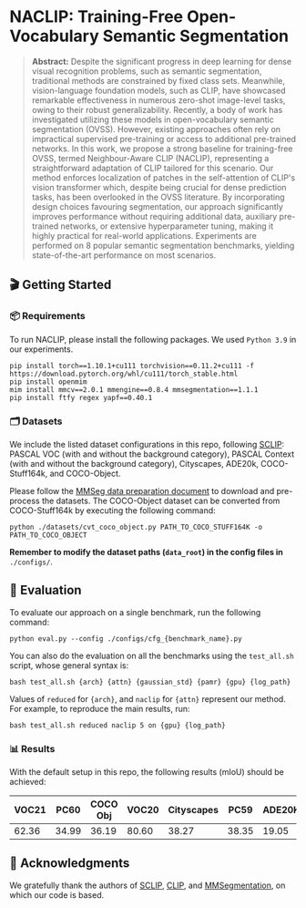 # NACLIP: Training-Free Open-Vocabulary Semantic Segmentation

> **Abstract:** Despite the significant progress in deep learning for dense visual recognition problems, such as semantic segmentation, traditional methods are constrained by fixed class sets. Meanwhile, vision-language foundation models, such as CLIP, have showcased remarkable effectiveness in numerous zero-shot image-level tasks, owing to their robust generalizability. Recently, a body of work has investigated utilizing these models in open-vocabulary semantic segmentation (OVSS). However, existing approaches often rely on impractical supervised pre-training or access to additional pre-trained networks. In this work, we propose a strong baseline for training-free OVSS, termed Neighbour-Aware CLIP (NACLIP), representing a straightforward adaptation of CLIP tailored for this scenario. Our method enforces localization of patches in the self-attention of CLIP's vision transformer which, despite being crucial for dense prediction tasks, has been overlooked in the OVSS literature. By incorporating design choices favouring segmentation, our approach significantly improves performance without requiring additional data, auxiliary pre-trained networks, or extensive hyperparameter tuning, making it highly practical for real-world applications. Experiments are performed on 8 popular semantic segmentation benchmarks, yielding state-of-the-art performance on most scenarios.


## &#x1F3AC; Getting Started

### &#x1F4E6; Requirements

To run NACLIP, please install the following packages. We used `Python 3.9` in our experiments.

```
pip install torch==1.10.1+cu111 torchvision==0.11.2+cu111 -f https://download.pytorch.org/whl/cu111/torch_stable.html
pip install openmim
mim install mmcv==2.0.1 mmengine==0.8.4 mmsegmentation==1.1.1
pip install ftfy regex yapf==0.40.1
```


### &#x1F5C2; Datasets
We include the listed dataset configurations in this repo, following [SCLIP](https://github.com/wangf3014/SCLIP): PASCAL VOC (with and without the background category), PASCAL Context (with and without the background category), Cityscapes, ADE20k, COCO-Stuff164k, and COCO-Object.

Please follow the [MMSeg data preparation document](https://github.com/open-mmlab/mmsegmentation/blob/main/docs/en/user_guides/2_dataset_prepare.md) to download and pre-process the datasets. The COCO-Object dataset can be converted from COCO-Stuff164k by executing the following command:

```
python ./datasets/cvt_coco_object.py PATH_TO_COCO_STUFF164K -o PATH_TO_COCO_OBJECT
```

**Remember to modify the dataset paths (`data_root`) in the config files in** `./configs/`.


## &#x1F9EA; Evaluation
To evaluate our approach on a single benchmark, run the following command:
```
python eval.py --config ./configs/cfg_{benchmark_name}.py
```

You can also do the evaluation on all the benchmarks using the `test_all.sh` script, whose general syntax is:
```
bash test_all.sh {arch} {attn} {gaussian_std} {pamr} {gpu} {log_path}
```
Values of `reduced` for `{arch}`, and `naclip` for `{attn}` represent our method.
For example, to reproduce the main results, run:
```
bash test_all.sh reduced naclip 5 on {gpu} {log_path}
```


### &#x1F4CA; Results

With the default setup in this repo, the following results (mIoU) should be achieved:

<table>
<thead>
  <tr>
    <th>VOC21</th>
    <th>PC60</th>
    <th>COCO Obj</th>
    <th>VOC20</th>
    <th>Cityscapes</th>
    <th>PC59</th>
    <th>ADE20K</th>
    <th>COCO Stuff</th>
    <th>Avg</th>
  </tr>
</thead>
<tbody>
  <tr>
    <td>62.36</td>
    <td>34.99</td>
    <td>36.19</td>
    <td>80.60</td>
    <td>38.27</td>
    <td>38.35</td>
    <td>19.05</td>
    <td>25.18</td>
    <td>41.87</td>
  </tr>
</tbody>
</table>


## &#x1F64F; Acknowledgments

We gratefully thank the authors of [SCLIP](https://github.com/wangf3014/SCLIP), [CLIP](https://github.com/openai/CLIP), and [MMSegmentation](https://github.com/open-mmlab/mmsegmentation), on which our code is based.

